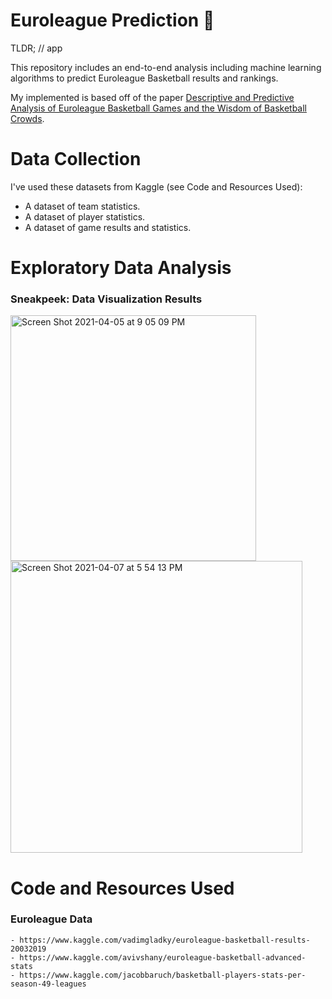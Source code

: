 # Euroleague Prediction 🏀

TLDR; // app

This repository includes an end-to-end analysis including machine learning algorithms to predict Euroleague Basketball results and rankings.

My implemented is based off of the paper [Descriptive and Predictive Analysis of Euroleague Basketball Games and the Wisdom of Basketball Crowds](https://paperswithcode.com/paper/descriptive-and-predictive-analysis-of).

# Data Collection

I've used these datasets from Kaggle (see Code and Resources Used): 

- A dataset of team statistics.
- A dataset of player statistics.
- A dataset of game results and statistics.

# Exploratory Data Analysis

### Sneakpeek: Data Visualization Results
<img width="393" alt="Screen Shot 2021-04-05 at 9 05 09 PM" src="https://user-images.githubusercontent.com/66208179/113612074-0760b980-9658-11eb-9c2c-3eb0d0028da9.png">

<img width="467" alt="Screen Shot 2021-04-07 at 5 54 13 PM" src="https://user-images.githubusercontent.com/66208179/113887719-69413080-97ca-11eb-98a9-935573d4fba6.png">

# Code and Resources Used

### Euroleague Data
```
- https://www.kaggle.com/vadimgladky/euroleague-basketball-results-20032019
- https://www.kaggle.com/avivshany/euroleague-basketball-advanced-stats
- https://www.kaggle.com/jacobbaruch/basketball-players-stats-per-season-49-leagues
```
